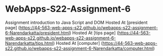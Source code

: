 # WebApps-S22-Assignment-6
Assignment introduction to Java Script and DOM
Hosted At [president page] (https://44-563-web-apps-s22.github.io/webapps-s22-assignment-6-Narendarkatta/president.html)
Hosted At [tips page] (https://44-563-web-apps-s22.github.io/webapps-s22-assignment-6-Narendarkatta/tips.html)
Hosted At [computer] (https://44-563-web-apps-s22.github.io/webapps-s22-assignment-6-Narendarkatta/computer.html)
